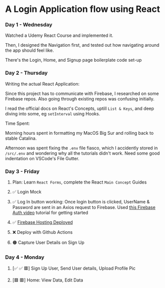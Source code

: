 # A Login Application flow using React

### Day 1 - Wednesday
Watched a Udemy React Course and implemented it.

Then, I designed the Navigation first, and tested out how navigating around the app should feel like.

There's the Login, Home, and Signup page boilerplate code set-up

### Day 2 - Thursday

Writing the actual React Application:

Since this project has to communicate with Firebase, I researched on some Firebase repos. Also going through existing repos was confusing initially.

I read the official docs on React's Concepts, uptill `List & Keys`, and deep diving into some, eg `setInterval` using Hooks.

Time Spent:

Morning hours spent in formatting my MacOS Big Sur and rolling back to stable Catalina.

Afternoon was spent fixing the `.env` file fiasco, which I accidently stored in `/src/.env` and wondering why all the tutorials didn't work. Need some good indentation on VSCode's File Gutter.

### Day 3 - Friday

1. Plan: Learn `React Forms`, complete the React `Main Concept` Guides

2. ✅ Login Mock

3. ✅ Log In button working: Once login button is clicked, UserName & Password are sent in an Axios request to Firebase. Used [this Firebase Auth video](https://www.youtube.com/watch?v=unr4s3jd9qA) tutorial for getting started

4. ✅ [Firebase Hosting Deployed](https://v-react-login-demo.web.app/login)

5. ❌ Deploy with Github Actions

6. 🟠 Capture User Details on Sign Up

### Day 4 - Monday

1. [✅ ✅ 🟥] Sign Up User, Send User details, Upload Profile Pic

2. [🟥 🟥] Home: View Data, Edit Data
